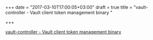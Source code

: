 +++
date = "2017-03-10T17:00:05+03:00"
draft = true
title = "vault-controller - Vault client token management binary "

+++

<p><a href="https://t.co/TsdI22xdtw">vault-controller - Vault client token management binary </a></p>
